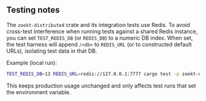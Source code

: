Testing notes
--------------

The `zoekt-distributed` crate and its integration tests use Redis. To avoid
cross-test interference when running tests against a shared Redis instance,
you can set `TEST_REDIS_DB` (or `REDIS_DB`) to a numeric DB index. When set,
the test harness will append `/<db>` to `REDIS_URL` (or to constructed default
URLs), isolating test data in that DB.

Example (local run):

```bash
TEST_REDIS_DB=13 REDIS_URL=redis://127.0.0.1:7777 cargo test -p zoekt-distributed --lib
```

This keeps production usage unchanged and only affects test runs that set the
environment variable.
